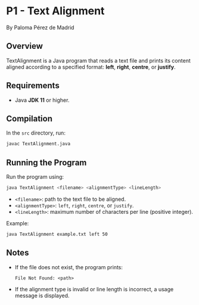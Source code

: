 # P1 - Text Alignment
By Paloma Pérez de Madrid

## Overview

TextAlignment is a Java program that reads a text file and prints its content aligned according to a specified format: **left**, **right**, **centre**, or **justify**.

## Requirements

* Java **JDK 11** or higher.

## Compilation

In the `src` directory, run:

```bash
javac TextAlignment.java
```

## Running the Program

Run the program using:

```bash
java TextAlignment <filename> <alignmentType> <lineLength>
```

* `<filename>`: path to the text file to be aligned.
* `<alignmentType>`: `left`, `right`, `centre`, or `justify`.
* `<lineLength>`: maximum number of characters per line (positive integer).

Example:

```bash
java TextAlignment example.txt left 50
```

## Notes

* If the file does not exist, the program prints:

  ```
  File Not Found: <path>
  ```
* If the alignment type is invalid or line length is incorrect, a usage message is displayed.
